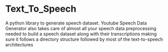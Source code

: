 # Text_To_Speech
A python library to generate speech dataset. Youtube Speech Data Generator also takes care of almost all your speech data preprocessing needed to build a speech dataset along with their transcriptions making sure it follows a directory structure followed by most of the text-to-speech architectures
